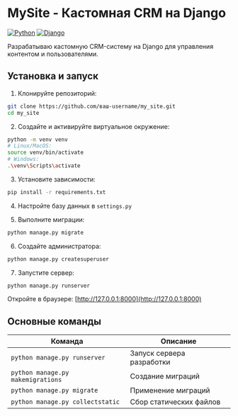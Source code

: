 # MySite - Кастомная CRM на Django

[![Python](https://img.shields.io/badge/Python-3.8+-blue.svg)](https://www.python.org/downloads/)
[![Django](https://img.shields.io/badge/Django-4.0+-green.svg)](https://www.djangoproject.com/)

Разрабатываю кастомную CRM-систему на Django для управления контентом и пользователями.

## Установка и запуск

1. Клонируйте репозиторий:
```bash
git clone https://github.com/ваш-username/my_site.git
cd my_site
```

2. Создайте и активируйте виртуальное окружение:
```bash
python -m venv venv
# Linux/MacOS:
source venv/bin/activate
# Windows:
.\venv\Scripts\activate
```

3. Установите зависимости:
```bash
pip install -r requirements.txt
```

4. Настройте базу данных в `settings.py`

5. Выполните миграции:
```bash
python manage.py migrate
```

6. Создайте администратора:
```bash
python manage.py createsuperuser
```

7. Запустите сервер:
```bash
python manage.py runserver
```

Откройте в браузере: [http://127.0.0.1:8000](http://127.0.0.1:8000)

## Основные команды

| Команда | Описание |
|---------|----------|
| `python manage.py runserver` | Запуск сервера разработки |
| `python manage.py makemigrations` | Создание миграций |
| `python manage.py migrate` | Применение миграций |
| `python manage.py collectstatic` | Сбор статических файлов |